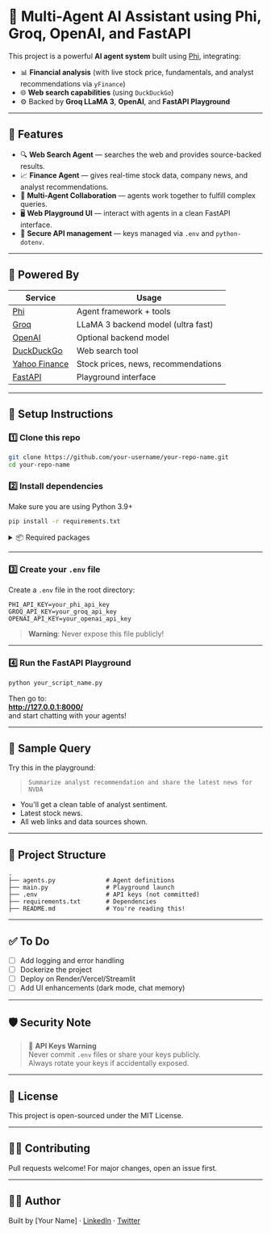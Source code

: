 
# 💼 Multi-Agent AI Assistant using Phi, Groq, OpenAI, and FastAPI

This project is a powerful **AI agent system** built using [Phi](https://docs.phidata.com/), integrating:
- 📊 **Financial analysis** (with live stock price, fundamentals, and analyst recommendations via `yFinance`)
- 🌐 **Web search capabilities** (using `DuckDuckGo`)
- ⚙️ Backed by **Groq LLaMA 3**, **OpenAI**, and **FastAPI Playground**

---

## 🚀 Features

- 🔍 **Web Search Agent** — searches the web and provides source-backed results.
- 📈 **Finance Agent** — gives real-time stock data, company news, and analyst recommendations.
- 🤝 **Multi-Agent Collaboration** — agents work together to fulfill complex queries.
- 🖥️ **Web Playground UI** — interact with agents in a clean FastAPI interface.
- 🔐 **Secure API management** — keys managed via `.env` and `python-dotenv`.

---

## 🧠 Powered By

| Service     | Usage                                      |
|-------------|--------------------------------------------|
| [Phi](https://docs.phidata.com/)        | Agent framework + tools                 |
| [Groq](https://console.groq.com/)       | LLaMA 3 backend model (ultra fast)      |
| [OpenAI](https://platform.openai.com/) | Optional backend model                  |
| [DuckDuckGo](https://duckduckgo.com/)  | Web search tool                         |
| [Yahoo Finance](https://finance.yahoo.com/) | Stock prices, news, recommendations |
| [FastAPI](https://fastapi.tiangolo.com/) | Playground interface                    |

---

## 🧰 Setup Instructions

### 1️⃣ Clone this repo

```bash
git clone https://github.com/your-username/your-repo-name.git
cd your-repo-name
```

### 2️⃣ Install dependencies

Make sure you are using Python 3.9+

```bash
pip install -r requirements.txt
```

<details>
<summary>📦 Required packages</summary>

```
phidata
python-dotenv
yfinance
duckduckgo-search
fastapi
uvicorn
groq
openai
packaging
```
</details>

---

### 3️⃣ Create your `.env` file

Create a `.env` file in the root directory:

```env
PHI_API_KEY=your_phi_api_key
GROQ_API_KEY=your_groq_api_key
OPENAI_API_KEY=your_openai_api_key
```

> **Warning**: Never expose this file publicly!

---

### 4️⃣ Run the FastAPI Playground

```bash
python your_script_name.py
```

Then go to:  
**http://127.0.0.1:8000/**  
and start chatting with your agents!

---

## 🧪 Sample Query

Try this in the playground:

> `Summarize analyst recommendation and share the latest news for NVDA`

- You'll get a clean table of analyst sentiment.
- Latest stock news.
- All web links and data sources shown.

---

## 📂 Project Structure

```text
.
├── agents.py              # Agent definitions
├── main.py                # Playground launch
├── .env                   # API keys (not committed)
├── requirements.txt       # Dependencies
├── README.md              # You're reading this!
```

---

## ✅ To Do

- [ ] Add logging and error handling
- [ ] Dockerize the project
- [ ] Deploy on Render/Vercel/Streamlit
- [ ] Add UI enhancements (dark mode, chat memory)

---

## 🛡️ Security Note

> 🚨 **API Keys Warning**  
Never commit `.env` files or share your keys publicly.  
Always rotate your keys if accidentally exposed.

---

## 📃 License

This project is open-sourced under the MIT License.

---

## 🙋‍♂️ Contributing

Pull requests welcome! For major changes, open an issue first.

---

## 👨‍💻 Author

Built by [Your Name] · [LinkedIn](https://linkedin.com/in/yourname) · [Twitter](https://twitter.com/yourhandle)
